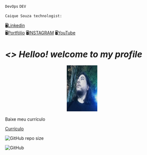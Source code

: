 
`DevOps`
`DEV`

`Caique Souza technologist: `

:desktop_computer:[Linkedin](https://www.linkedin.com/in/caique-s-a1941811b/)    
:desktop_computer:[Portfólio](https://caique215.github.io/gg/)
:desktop_computer:[INSTAGRAM](https://www.instagram.com/caiquewebdesenvolvedor2925/)
:desktop_computer:[YouTube](https://www.youtube.com/watch?v=04Rae-kNrSw/)
<h1><i><strong> <> Helloo! welcome to my profile</strong>  </i> </h1>	
   
   
  <p align="center">
      <img src="https://github.com/Caique215/Caique215/blob/main/lim.png" width="100px" height="150px" title="Back end"> </p>
  <p>Baixe meu currículo</p>
  
  
  [Currículo](https://drive.google.com/file/d/1vj06EME5D08kwWX7aYbhNMavH1feq3E8/view?usp=sharing)
  
![GitHub repo size](https://img.shields.io/github/repo-size/Caique215/Caique215)
  
  
![GitHub](https://img.shields.io/github/license/Caique215/Caique215) 
